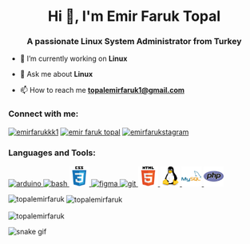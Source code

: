 <h1 align="center">Hi 👋, I'm Emir Faruk Topal</h1>
<h3 align="center">A passionate Linux System Administrator from Turkey</h3>

- 🔭 I’m currently working on **Linux**

- 💬 Ask me about **Linux**

- 📫 How to reach me **topalemirfaruk1@gmail.com**

<h3 align="left">Connect with me:</h3>
<p align="left">
<a href="https://twitter.com/emirfarukkk1" target="blank"><img align="center" src="https://raw.githubusercontent.com/rahuldkjain/github-profile-readme-generator/master/src/images/icons/Social/twitter.svg" alt="emirfarukkk1" height="30" width="40" /></a>
<a href="https://linkedin.com/in/emirlinux" target="blank"><img align="center" src="https://raw.githubusercontent.com/rahuldkjain/github-profile-readme-generator/master/src/images/icons/Social/linked-in-alt.svg" alt="emir faruk topal" height="30" width="40" /></a>
<a href="https://instagram.com/emirfarukstagram" target="blank"><img align="center" src="https://raw.githubusercontent.com/rahuldkjain/github-profile-readme-generator/master/src/images/icons/Social/instagram.svg" alt="emirfarukstagram" height="30" width="40" /></a>
</p>

<h3 align="left">Languages and Tools:</h3>
<p align="left"> <a href="https://www.arduino.cc/" target="_blank" rel="noreferrer"> <img src="https://cdn.worldvectorlogo.com/logos/arduino-1.svg" alt="arduino" width="40" height="40"/> </a> <a href="https://www.gnu.org/software/bash/" target="_blank" rel="noreferrer"> <img src="https://www.vectorlogo.zone/logos/gnu_bash/gnu_bash-icon.svg" alt="bash" width="40" height="40"/> </a> <a href="https://www.w3schools.com/css/" target="_blank" rel="noreferrer"> <img src="https://raw.githubusercontent.com/devicons/devicon/master/icons/css3/css3-original-wordmark.svg" alt="css3" width="40" height="40"/> </a> <a href="https://www.figma.com/" target="_blank" rel="noreferrer"> <img src="https://www.vectorlogo.zone/logos/figma/figma-icon.svg" alt="figma" width="40" height="40"/> </a> <a href="https://git-scm.com/" target="_blank" rel="noreferrer"> <img src="https://www.vectorlogo.zone/logos/git-scm/git-scm-icon.svg" alt="git" width="40" height="40"/> </a> <a href="https://www.w3.org/html/" target="_blank" rel="noreferrer"> <img src="https://raw.githubusercontent.com/devicons/devicon/master/icons/html5/html5-original-wordmark.svg" alt="html5" width="40" height="40"/> </a> <a href="https://www.linux.org/" target="_blank" rel="noreferrer"> <img src="https://raw.githubusercontent.com/devicons/devicon/master/icons/linux/linux-original.svg" alt="linux" width="40" height="40"/> </a> <a href="https://www.mysql.com/" target="_blank" rel="noreferrer"> <img src="https://raw.githubusercontent.com/devicons/devicon/master/icons/mysql/mysql-original-wordmark.svg" alt="mysql" width="40" height="40"/> </a> <a href="https://www.php.net" target="_blank" rel="noreferrer"> <img src="https://raw.githubusercontent.com/devicons/devicon/master/icons/php/php-original.svg" alt="php" width="40" height="40"/> </a> </p>

<p><img align="left" src="https://github-readme-stats.vercel.app/api/top-langs?username=topalemirfaruk&show_icons=true&locale=en&layout=compact" alt="topalemirfaruk" /></p>

<p>&nbsp;<img align="center" src="https://github-readme-stats.vercel.app/api?username=topalemirfaruk&show_icons=true&locale=en" alt="topalemirfaruk" /></p>

<p><img align="center" src="https://github-readme-streak-stats.herokuapp.com/?user=topalemirfaruk&" alt="topalemirfaruk" /></p>





![snake gif](https://github.com/YOUR_USERNAME/topalemirfaruk/blob/output/github-contribution-grid-snake.gif)
